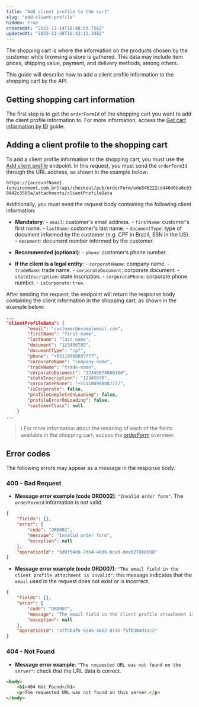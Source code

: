 ```yaml
---
title: "Add client profile to the cart"
slug: "add-client-profile"
hidden: true
createdAt: "2022-11-14T18:48:53.756Z"
updatedAt: "2022-11-28T16:43:13.348Z"
---
```

The shopping cart is where the information on the products chosen by the customer while browsing a store is gathered. This data may include item prices, shipping value, payment, and delivery methods, among others.

This guide will describe how to add a client profile information to the shopping cart by the API.

## Getting shopping cart information

The first step is to get the `orderFormId` of the shopping cart you want to add the client profile information to. For more information, access the [Get cart information by ID](https://developers.vtex.com/vtex-rest-api/docs/get-cart-information-by-id) guide.

## Adding a client profile to the shopping cart

To add a client profile information to the shopping cart, you must use the [Add client profile](https://developers.vtex.com/vtex-rest-api/reference/addclientprofile) endpoint. In this request, you must send the `orderFormId` through the URL address, as shown in the example below:

`https://{accountName}.{environment.com.br}/api/checkout/pub/orderForm/ede846222cd44046ba6c638442c3505a/attachments/clientProfileData`

Additionally, you must send the request body containing the following client information:

- **Mandatory**:
      - `email`: customer's email address.
      - `firstName`: customer's first name.
      - `lastName`: customer's last name.
      - `documentType`: type of document informed by the customer (e.g. CPF in Brazil, SSN in the US).
      - `document`: document number informed by the customer.

- **Recommended (optional)**:
      - `phone`: customer’s phone number.

- **If the client is a legal entity**:
      - `corporateName`: company name.
      - `tradeName`: trade name.
      - `corporateDocument`: corporate document.
      - `stateInscription`: state inscription.
      - `corporatePhone`: corporate phone number.
      - `isCorporate`: `true`.

After sending the request, the endpoint will return the response body containing the client information in the shopping cart, as shown in the example below:

```json
...
"clientProfileData": {
        "email": "customer@examplemail.com",
        "firstName": "first-name",
        "lastName": "last-name",
        "document": "123456789",
        "documentType": "cpf",
        "phone": "+55110988887777",
        "corporateName": "company-name",
        "tradeName": "trade-name",
        "corporateDocument": "12345678000100",
        "stateInscription": "12345678",
        "corporatePhone": "+551100988887777",
        "isCorporate": false,
        "profileCompleteOnLoading": false,
        "profileErrorOnLoading": false,
        "customerClass": null
    }
...
```

> ℹ️️ For more information about the meaning of each of the fields available in the shopping cart, access the [orderForm](https://developers.vtex.com/docs/guides/orderform-fields) overview.

## Error codes

The following errors may appear as a message in the response body.

### 400 - Bad Request

- **Message error example (code ORD002)**: `"Invalid order form"`. The `orderFormId` information is not valid.

```json
{
    "fields": {},
    "error": {
        "code": "ORD002",
        "message": "Invalid order form",
        "exception": null
    },
    "operationId": "5d9f54e6-7db4-46d6-bca9-deeb278b8b98"
}
```

- **Message error example (code ORD007)**: `"The email field in the client profile attachment is invalid"`: this message indicates that the `email` used in the request does not exist or is incorrect.

```json
{
    "fields": {},
    "error": {
        "code": "ORD007",
        "message": "The email field in the client profile attachment is invalid",
        "exception": null
    },
    "operationId": "37fcbaf6-9245-46b2-8735-f5fb304d1ac2"
}
```

### 404 - Not Found

- **Message error example**: `"The requested URL was not found on the server"`: check that the URL data is correct.

```html
<body>
	<h1>404 Not Found</h1>
	<p>The requested URL was not found on this server.</p>
</body>
```